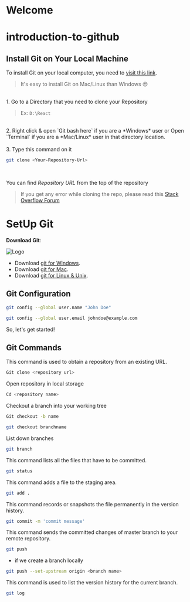 # Welcome

# introduction-to-github

## Install Git on Your Local Machine

To install Git on your local computer, you need to [visit this link](https://git-scm.com/downloads).

> It's easy to install Git on Mac/Linux than Windows 😒

<br/>
1. Go to a Directory that you need to clone your Repository
   
> Ex: `D:\React`
<br/>
2. Right click & open `Git bash here` if you are a *Windows* user or Open `Terminal` if you are a *Mac/Linux* user in that directory location.
<br/>
<br/>
3. Type this command on it

```bash
git clone <Your-Repository-Url>
```


<br/>

You can find *Repository URL* from the top of the repository




> If you get any error while cloning the repo, please read this [Stack Overflow Forum](https://stackoverflow.com/questions/68775869/message-support-for-password-authentication-was-removed-please-use-a-personal)


# SetUp Git



**Download Git**: 

![Logo](https://git-scm.com/images/logo@2x.png)

- Download [git for Windows](https://github.com/git-for-windows/git/releases/download/v2.40.1.windows.1/Git-2.40.1-64-bit.exe).
- Download [git for Mac](https://git-scm.com/download/mac).
- Download [git for Linux & Unix](https://git-scm.com/download/linux).

## Git Configuration

```bash
git config --global user.name "John Doe"
```
```bash
git config --global user.email johndoe@example.com
```

So, let's get started!
## Git Commands

This command is used to obtain a repository from an existing URL.

```bash
Git clone <repository url>

```
Open repository in local storage

```bash
Cd <repository name>

```
Checkout a branch into your working tree


```bash
Git checkout -b name

```
```bash
git checkout branchname

```
List down branches

```bash
git branch

```
This command lists all the files that have to be committed.


```bash
git status

```
This command adds a file to the staging area.


```bash
git add .

```
This command records or snapshots the file permanently in the version history.


```bash
git commit -m 'commit message'

```

This command sends the committed changes of master branch to your remote repository.
```bash
git push

```
 - if we create a branch locally
  ```bash
git push --set-upstream origin <branch name>

```
This command is used to list the version history for the current branch.


```bash
git log

```
